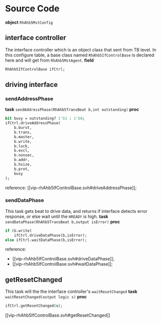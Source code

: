 # Source Code
**object** `RhAhb5MstConfig`

## interface controller
The interface controller which is an object class that sent from TB level. In this configure table, a base class named `RhAhb5IfControlBase` is declared here and will get from `RhAhb5MstAgent`.
**field**
```systemverilog
RhAhb5IfControlBase ifCtrl;
```

## driving interface
### sendAddressPhase
**task** `sendAddressPhase(RhAhb5TransBeat b,int outstanding)`
**proc**
```systemverilog
bit busy = outstanding? 1'b1 : 1'b0;
ifCtrl.driveAddressPhase(
	b.burst,
	b.trans,
	b.master,
	b.write,
	b.lock,
	b.excl,
	b.nonsec,
	b.addr,
	b.hsize,
	b.prot,
	busy
);
```
reference: [[vip-rhAhb5IfControlBase.svh#driveAddressPhase]];
### sendDataPhase
This task gets beat to drive data, and returns if interface detects error response, or else wait until the `HREADY` is high.
**task** `sendDataPhase(RhAhb5TransBeat b,output isError)`
**proc**
```systemverilog
if (b.write)
	ifCtrl.driveDataPhase(b,isError);
else ifCtrl.waitDataPhase(b,isError);
```
reference:
- [[vip-rhAhb5IfControlBase.svh#driveDataPhase]];
- [[vip-rhAhb5IfControlBase.svh#waitDataPhase]];

## getResetChanged
This task will the the interface controller's `waitResetChanged`
**task** `waitResetChanged(output logic s)`
**proc**
```systemverilog
ifCtrl.getResetChanged(s);
```
[[vip-rhAhb5IfControlBase.svh#getResetChanged]]

